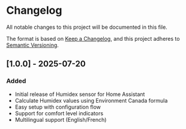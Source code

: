 # Changelog

All notable changes to this project will be documented in this file.

The format is based on [Keep a Changelog](https://keepachangelog.com/en/1.0.0/),
and this project adheres to [Semantic Versioning](https://semver.org/spec/v2.0.0.html).

## [1.0.0] - 2025-07-20

### Added

- Initial release of Humidex sensor for Home Assistant
- Calculate Humidex values using Environment Canada formula
- Easy setup with configuration flow
- Support for comfort level indicators
- Multilingual support (English/French)
